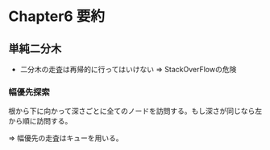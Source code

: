 # Chapter6 要約

## 単純二分木

- 二分木の走査は再帰的に行ってはいけない => StackOverFlowの危険

### 幅優先探索

根から下に向かって深さごとに全てのノードを訪問する。もし深さが同じなら左から順に訪問する。

=> 幅優先の走査はキューを用いる。